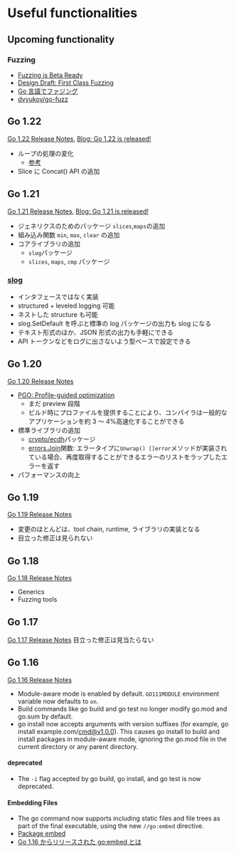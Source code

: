 # Useful functionalities

## Upcoming functionality

### Fuzzing

- [Fuzzing is Beta Ready](https://blog.golang.org/fuzz-beta)
- [Design Draft: First Class Fuzzing](https://go.googlesource.com/proposal/+/master/design/draft-fuzzing.md)
- [Go 言語でファジング](https://deeeet.com/writing/2015/12/21/go-fuzz/)
- [dvyukov/go-fuzz](https://github.com/dvyukov/go-fuzz)

## Go 1.22

[Go 1.22 Release Notes](https://tip.golang.org/doc/go1.22), [Blog: Go 1.22 is released!](https://go.dev/blog/go1.22)

- ループの処理の変化
  - [参考](https://future-architect.github.io/articles/20240129a/)
- Slice に Concat() API の追加

## Go 1.21

[Go 1.21 Release Notes](https://tip.golang.org/doc/go1.21), [Blog: Go 1.21 is released!](https://go.dev/blog/go1.21)

- ジェネリクスのためのパッケージ `slices`,`maps`の追加
- 組み込み関数 `min`, `max`, `clear` の追加
- コアライブラリの追加
  - `slog`パッケージ
  - `slices`, `maps`, `cmp` パッケージ

### [slog](https://pkg.go.dev/log/slog@master)

- インタフェースではなく実装
- structured + leveled logging 可能
- ネストした structure も可能
- slog.SetDefault を呼ぶと標準の log パッケージの出力も slog になる
- テキスト形式のほか、JSON 形式の出力も手軽にできる
- API トークンなどをログに出さないよう型ベースで設定できる

## Go 1.20

[Go 1.20 Release Notes](https://tip.golang.org/doc/go1.20)

- [PGO: Profile-guided optimization](https://go.dev/doc/pgo)
  - まだ preview 段階
  - ビルド時にプロファイルを提供することにより、コンパイラは一般的なアプリケーションを約 3 ～ 4%高速化することができる
- 標準ライブラリの追加
  - [crypto/ecdh](https://pkg.go.dev/crypto/ecdh)パッケージ
  - [errors.Join](https://pkg.go.dev/errors#Join)関数: エラータイプに`Unwrap() []error`メソッドが実装されている場合、再度取得することができるエラーのリストをラップしたエラーを返す
- パフォーマンスの向上

## Go 1.19

[Go 1.19 Release Notes](https://tip.golang.org/doc/go1.19)

- 変更のほとんどは、tool chain, runtime, ライブラリの実装となる
- 目立った修正は見られない

## Go 1.18

[Go 1.18 Release Notes](https://tip.golang.org/doc/go1.18)

- Generics
- Fuzzing tools

## Go 1.17

[Go 1.17 Release Notes](https://golang.org/doc/go1.17)
目立った修正は見当たらない

## Go 1.16

[Go 1.16 Release Notes](https://golang.org/doc/go1.16)

- Module-aware mode is enabled by default. `GO111MODULE` environment variable now defaults to `on`.
- Build commands like go build and go test no longer modify go.mod and go.sum by default.
- go install now accepts arguments with version suffixes (for example, go install example.com/cmd@v1.0.0). This causes go install to build and install packages in module-aware mode, ignoring the go.mod file in the current directory or any parent directory.

#### deprecated

- The `-i` flag accepted by go build, go install, and go test is now deprecated.

#### Embedding Files

- The go command now supports including static files and file trees as part of the final executable, using the new `//go:embed` directive.
- [Package embed](https://golang.org/pkg/embed/)
- [Go 1.16 からリリースされた go:embed とは](https://future-architect.github.io/articles/20210208/)
